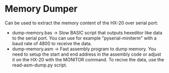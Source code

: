 # Memory Dumper
Can be used to extract the memory content of the HX-20 over serial port:
- dump-memory.bas -> Slow BASIC script that outputs hexeditor like data to the serial port. You can use for example "pyserial-miniterm" with a baud rate of 4800 to receive the data.
- dump-memory.asm -> Fast assembly program to dump memory. You need to setup the start and end address in the assembly code or adjust it on the HX-20 with the MONITOR command. To recive the data, use the read-asm-dump.py script.
